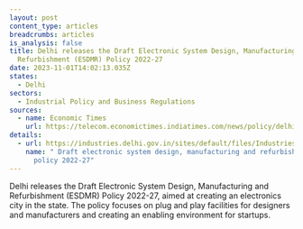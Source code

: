 ```yaml
---
layout: post
content_type: articles
breadcrumbs: articles
is_analysis: false
title: Delhi releases the Draft Electronic System Design, Manufacturing and
  Refurbishment (ESDMR) Policy 2022-27
date: 2023-11-01T14:02:13.035Z
states:
  - Delhi
sectors:
  - Industrial Policy and Business Regulations
sources:
  - name: Economic Times
    url: https://telecom.economictimes.indiatimes.com/news/policy/delhi-govt-releases-draft-electronic-system-design-manufacturing-and-refurbishment-policy/104740841
details:
  - url: https://industries.delhi.gov.in/sites/default/files/Industries/circulars-orders/electronic6.pdf
    name: " Draft electronic system design, manufacturing and refurbishment (ESDMR)
      policy 2022-27"
---
```

Delhi releases the Draft Electronic System Design, Manufacturing and Refurbishment (ESDMR) Policy 2022-27, aimed at creating an electronics city in the state. The policy focuses on plug and play facilities for designers and manufacturers and creating an enabling environment for startups.